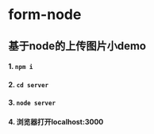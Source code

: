 # form-node
## 基于node的上传图片小demo
#### 1. `npm i`
#### 2. `cd server`
#### 3. `node server`
#### 4. 浏览器打开localhost:3000
